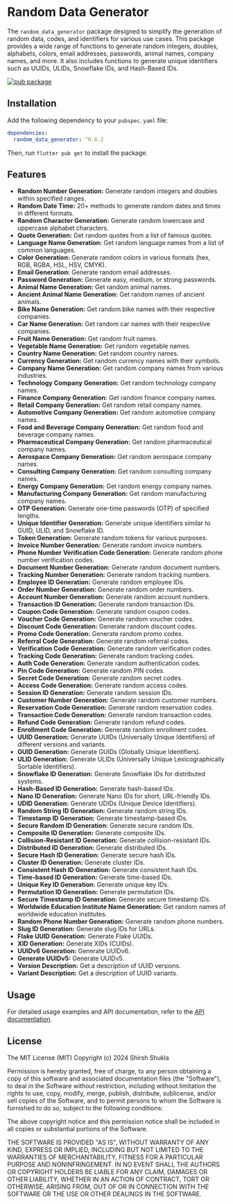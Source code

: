# Random Data Generator

The `random_data_generator` package designed to simplify the generation of random data, codes, and identifiers for various use cases. 
This package provides a wide range of functions to generate random integers, doubles, alphabets, colors, email addresses, passwords, animal names, company names, and more. 
It also includes functions to generate unique identifiers such as UUIDs, ULIDs, Snowflake IDs, and Hash-Based IDs.

[![pub package](https://img.shields.io/pub/v/random_data_generator.svg)](https://pub.dev/packages/random_data_generator)


## Installation

Add the following dependency to your `pubspec.yaml` file:

```yaml
dependencies:
  random_data_generator: ^0.0.2
```

Then, run `flutter pub get` to install the package.

## Features

- **Random Number Generation:** Generate random integers and doubles within specified ranges.
- **Random Date Time:** 20+ methods to generate random dates and times in different formats.
- **Random Character Generation:** Generate random lowercase and uppercase alphabet characters.
- **Quote Generation:** Get random quotes from a list of famous quotes.
- **Language Name Generation:** Get random language names from a list of common languages.
- **Color Generation:** Generate random colors in various formats (hex, RGB, RGBA, HSL, HSV, CMYK).
- **Email Generation:** Generate random email addresses.
- **Password Generation:** Generate easy, medium, or strong passwords.
- **Animal Name Generation:** Get random animal names.
- **Ancient Animal Name Generation:** Get random names of ancient animals.
- **Bike Name Generation:** Get random bike names with their respective companies.
- **Car Name Generation:** Get random car names with their respective companies.
- **Fruit Name Generation:** Get random fruit names.
- **Vegetable Name Generation:** Get random vegetable names.
- **Country Name Generation:** Get random country names.
- **Currency Generation:** Get random currency names with their symbols.
- **Company Name Generation:** Get random company names from various industries.
- **Technology Company Generation:** Get random technology company names.
- **Finance Company Generation:** Get random finance company names.
- **Retail Company Generation:** Get random retail company names.
- **Automotive Company Generation:** Get random automotive company names.
- **Food and Beverage Company Generation:** Get random food and beverage company names.
- **Pharmaceutical Company Generation:** Get random pharmaceutical company names.
- **Aerospace Company Generation:** Get random aerospace company names.
- **Consulting Company Generation:** Get random consulting company names.
- **Energy Company Generation:** Get random energy company names.
- **Manufacturing Company Generation:** Get random manufacturing company names.
- **OTP Generation:** Generate one-time passwords (OTP) of specified lengths.
- **Unique Identifier Generation:** Generate unique identifiers similar to GUID, ULID, and Snowflake ID.
- **Token Generation:** Generate random tokens for various purposes.
- **Invoice Number Generation:** Generate random invoice numbers.
- **Phone Number Verification Code Generation:** Generate random phone number verification codes.
- **Document Number Generation:** Generate random document numbers.
- **Tracking Number Generation:** Generate random tracking numbers.
- **Employee ID Generation:** Generate random employee IDs.
- **Order Number Generation:** Generate random order numbers.
- **Account Number Generation:** Generate random account numbers.
- **Transaction ID Generation:** Generate random transaction IDs.
- **Coupon Code Generation:** Generate random coupon codes.
- **Voucher Code Generation:** Generate random voucher codes.
- **Discount Code Generation:** Generate random discount codes.
- **Promo Code Generation:** Generate random promo codes.
- **Referral Code Generation:** Generate random referral codes.
- **Verification Code Generation:** Generate random verification codes.
- **Tracking Code Generation:** Generate random tracking codes.
- **Auth Code Generation:** Generate random authentication codes.
- **Pin Code Generation:** Generate random PIN codes.
- **Secret Code Generation:** Generate random secret codes.
- **Access Code Generation:** Generate random access codes.
- **Session ID Generation:** Generate random session IDs.
- **Customer Number Generation:** Generate random customer numbers.
- **Reservation Code Generation:** Generate random reservation codes.
- **Transaction Code Generation:** Generate random transaction codes.
- **Refund Code Generation:** Generate random refund codes.
- **Enrollment Code Generation:** Generate random enrollment codes.
- **UUID Generation:** Generate UUIDs (Universally Unique Identifiers) of different versions and variants.
- **GUID Generation:** Generate GUIDs (Globally Unique Identifiers).
- **ULID Generation:** Generate ULIDs (Universally Unique Lexicographically Sortable Identifiers).
- **Snowflake ID Generation:** Generate Snowflake IDs for distributed systems.
- **Hash-Based ID Generation:** Generate hash-based IDs.
- **Nano ID Generation:** Generate Nano IDs for short, URL-friendly IDs.
- **UDID Generation:** Generate UDIDs (Unique Device Identifiers).
- **Random String ID Generation:** Generate random string IDs.
- **Timestamp ID Generation:** Generate timestamp-based IDs.
- **Secure Random ID Generation:** Generate secure random IDs.
- **Composite ID Generation:** Generate composite IDs.
- **Collision-Resistant ID Generation:** Generate collision-resistant IDs.
- **Distributed ID Generation:** Generate distributed IDs.
- **Secure Hash ID Generation:** Generate secure hash IDs.
- **Cluster ID Generation:** Generate cluster IDs.
- **Consistent Hash ID Generation:** Generate consistent hash IDs.
- **Time-based ID Generation:** Generate time-based IDs.
- **Unique Key ID Generation:** Generate unique key IDs.
- **Permutation ID Generation:** Generate permutation IDs.
- **Secure Timestamp ID Generation:** Generate secure timestamp IDs.
- **Worldwide Education Institute Name Generation:** Get random names of worldwide education institutes.
- **Random Phone Number Generation:** Generate random phone numbers.
- **Slug ID Generation:** Generate slug IDs for URLs.
- **Flake UUID Generation:** Generate Flake UUIDs.
- **XID Generation:** Generate XIDs (CUIDs).
- **UUIDv6 Generation:** Generate UUIDv6.
- **Generate UUIDv5:** Generate UUIDv5.
- **Version Description:** Get a description of UUID versions.
- **Variant Description:** Get a description of UUID variants.

## Usage

For detailed usage examples and API documentation, refer to the [API documentation](https://pub.dev/documentation/random_data_generator/latest/random_data_generator/RandomData-class.html).

## License

The MIT License (MIT) Copyright (c) 2024 Shirsh Shukla

Permission is hereby granted, free of charge, to any person obtaining a copy of this software and
associated documentation files (the "Software"), to deal in the Software without restriction,
including without limitation the rights to use, copy, modify, merge, publish, distribute,
sublicense, and/or sell copies of the Software, and to permit persons to whom the Software is
furnished to do so, subject to the following conditions:

The above copyright notice and this permission notice shall be included in all copies or substantial
portions of the Software.

THE SOFTWARE IS PROVIDED "AS IS", WITHOUT WARRANTY OF ANY KIND, EXPRESS OR IMPLIED, INCLUDING BUT
NOT LIMITED TO THE WARRANTIES OF MERCHANTABILITY, FITNESS FOR A PARTICULAR PURPOSE AND
NONINFRINGEMENT. IN NO EVENT SHALL THE AUTHORS OR COPYRIGHT HOLDERS BE LIABLE FOR ANY CLAIM, DAMAGES
OR OTHER LIABILITY, WHETHER IN AN ACTION OF CONTRACT, TORT OR OTHERWISE, ARISING FROM, OUT OF OR IN
CONNECTION WITH THE SOFTWARE OR THE USE OR OTHER DEALINGS IN THE SOFTWARE.
